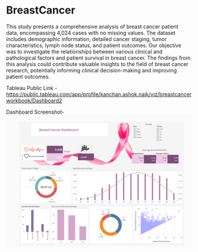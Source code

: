 # BreastCancer

This study presents a comprehensive analysis of breast cancer patient data, encompassing 4,024 cases with no missing values. The dataset includes demographic information, detailed cancer staging, tumor characteristics, lymph node status, and patient outcomes. Our objective was to investigate the relationships between various clinical and pathological factors and patient survival in breast cancer. The findings from this analysis could contribute valuable insights to the field of breast cancer research, potentially informing clinical decision-making and improving patient outcomes.

Tableau Public Link - https://public.tableau.com/app/profile/kanchan.ashok.naik/viz/breastcancerworkbook/Dashboard2

Dashboard Screenshot-
![image](https://github.com/kanchNaik/BreastCancer/blob/5013109faf8640f3f67d2bdf1f9414191c48e69d/Screenshot%202024-08-29%20155404.png)